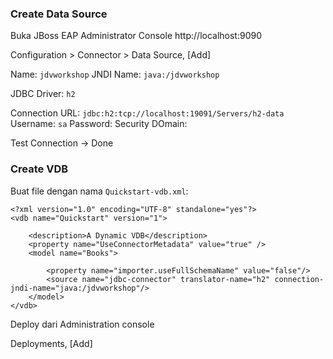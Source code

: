 ### Create Data Source
Buka  JBoss EAP Administrator Console http://localhost:9090

Configuration > Connector > Data Source, [Add]

Name: `jdvworkshop`
JNDI Name: `java:/jdvworkshop`

JDBC Driver: `h2`

Connection URL: `jdbc:h2:tcp://localhost:19091/Servers/h2-data`
Username: `sa`
Password: <BLANK>
Security DOmain: <BLANK>

Test Connection -> Done

### Create VDB

Buat file dengan nama `Quickstart-vdb.xml`:
```
<?xml version="1.0" encoding="UTF-8" standalone="yes"?>
<vdb name="Quickstart" version="1">
 
    <description>A Dynamic VDB</description>
    <property name="UseConnectorMetadata" value="true" />
    <model name="Books">
  
        <property name="importer.useFullSchemaName" value="false"/>
        <source name="jdbc-connector" translator-name="h2" connection-jndi-name="java:/jdvworkshop"/>
    </model>
</vdb>
```

Deploy dari Administration console

Deployments, [Add]


